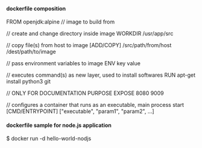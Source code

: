 #### dockerfile composition ### 

FROM openjdk:alpine  // image to build from		

// create and change directory inside image
WORKDIR /usr/app/src

// copy file(s) from host to image
[ADD/COPY] /src/path/from/host /dest/path/to/image 

// pass environment variables to image
ENV key value

// executes command(s) as new layer, used to install softwares
RUN apt-get install python3 git 

// ONLY FOR DOCUMENTATION PURPOSE
EXPOSE 8080 9009	

// configures a container that runs as an executable, main process start
[CMD/ENTRYPOINT] ["executable", "param1", "param2", ...] 



#### dockerfile sample for node.js application #### 

$ docker run -d hello-world-nodjs